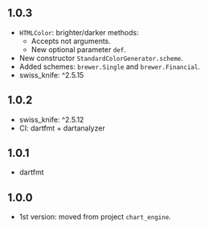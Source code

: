 ## 1.0.3

- `HTMLColor`: brighter/darker methods:
  - Accepts not arguments.
  - New optional parameter `def`.
- New constructor `StandardColorGenerator.scheme`.
- Added schemes: `brewer.Single` and `brewer.Financial`.
- swiss_knife: ^2.5.15

## 1.0.2

- swiss_knife: ^2.5.12
- CI: dartfmt + dartanalyzer

## 1.0.1

- dartfmt

## 1.0.0

- 1st version: moved from project `chart_engine`.
